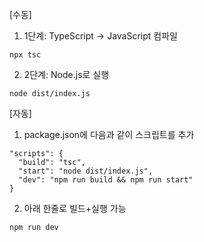 
[수동]
1. 1단계: TypeScript → JavaScript 컴파일
```
npx tsc
```

2. 2단계: Node.js로 실행
```
node dist/index.js
```


[자동]

1. package.json에 다음과 같이 스크립트를 추가
```
"scripts": {
  "build": "tsc",
  "start": "node dist/index.js",
  "dev": "npm run build && npm run start"
}

```

2. 아래 한줄로 빌드+실행 가능
```
npm run dev
```


